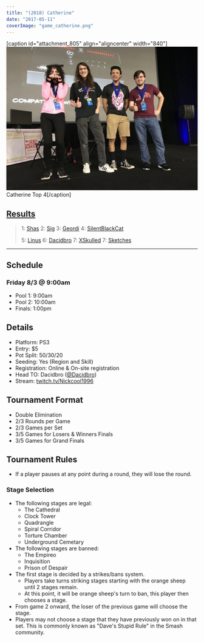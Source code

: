 ```yaml
---
title: "(2018) Catherine"
date: "2017-05-11"
coverImage: "game_catherine.png"
---
```


\[caption id="attachment\_805" align="aligncenter" width="840"\]![Catherine Top 4](/uploads/Catherine-Top-4-1024x768.jpg) Catherine Top 4\[/caption\]

## [Results](https://smash.gg/tournament/animevo-2018/events/catherine/overview)

> 1: [Shas](https://twitter.com/_Shasties_) 2: [Sig](https://twitter.com/psi_sig) 3: [Geordi](https://twitter.com/_geordi_) 4: [SilentBlackCat](https://twitter.com/silentblackcat_)
> 
> 5: [Linus](https://twitter.com/WasabiLinus) 6: [Dacidbro](https://twitter.com/Dacidbro) 7: [XSkulled](https://twitter.com/Xskulled) 7: [Sketches](https://twitter.com/MaesterSketches)

* * *

## Schedule

### Friday 8/3 @ 9:00am

- Pool 1: 9:00am
- Pool 2: 10:00am
- Finals: 1:00pm

## Details

- Platform: PS3
- Entry: $5
- Pot Split: 50/30/20
- Seeding: Yes (Region and Skill)
- Registration: Online & On-site registration
- Head TO: Dacidbro ([@Dacidbro](https://twitter.com/Dacidbro))
- Stream: [twitch.tv/Nickcool1996](https://twitch.tv/Nickcool1996)

## Tournament Format

- Double Elimination
- 2/3 Rounds per Game
- 2/3 Games per Set
- 3/5 Games for Losers & Winners Finals
- 3/5 Games for Grand Finals

## Tournament Rules

- If a player pauses at any point during a round, they will lose the round.

### Stage Selection

- The following stages are legal:
    - The Cathedral
    - Clock Tower
    - Quadrangle
    - Spiral Corridor
    - Torture Chamber
    - Underground Cemetary
- The following stages are banned:
    - The Empireo
    - Inquisition
    - Prison of Despair
- The first stage is decided by a strikes/bans system.
    - Players take turns striking stages starting with the orange sheep until 2 stages remain.
    - At this point, it will be orange sheep's turn to ban, this player then chooses a stage.
- From game 2 onward, the loser of the previous game will choose the stage.
- Players may not choose a stage that they have previously won on in that set. This is commonly known as "Dave's Stupid Rule" in the Smash community.
